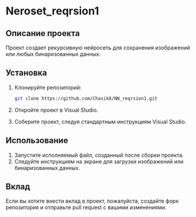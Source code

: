 # Neroset_reqrsion1

## Описание проекта

Проект создает рекурсивную нейросеть для сохранения изображений или любых бинаризованных данных. 

## Установка

1. Клонируйте репозиторий:
    ```sh
    git clone https://github.com/Chasik8/NN_reqrsion1.git
    ```
2. Откройте проект в Visual Studio.

3. Соберите проект, следуя стандартным инструкциям Visual Studio.

## Использование

1. Запустите исполняемый файл, созданный после сборки проекта.
2. Следуйте инструкциям на экране для загрузки изображений или бинаризованных данных.

## Вклад

Если вы хотите внести вклад в проект, пожалуйста, создайте форк репозитория и отправьте pull request с вашими изменениями.
